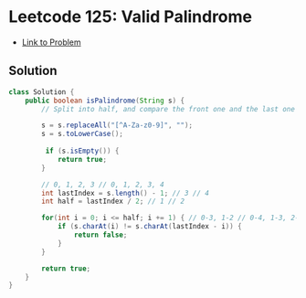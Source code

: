 # Leetcode 125: Valid Palindrome

- [Link to Problem](https://leetcode.com/problems/valid-palindrome/)


## Solution
```java
class Solution {
    public boolean isPalindrome(String s) {
        // Split into half, and compare the front one and the last one

        s = s.replaceAll("[^A-Za-z0-9]", "");
        s = s.toLowerCase();
        
         if (s.isEmpty()) {
            return true;
        }

        // 0, 1, 2, 3 // 0, 1, 2, 3, 4
        int lastIndex = s.length() - 1; // 3 // 4
        int half = lastIndex / 2; // 1 // 2

        for(int i = 0; i <= half; i += 1) { // 0-3, 1-2 // 0-4, 1-3, 2-2
            if (s.charAt(i) != s.charAt(lastIndex - i)) {
                return false;
            }
        }

        return true;
    }
}
```
